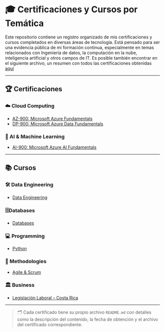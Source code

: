 # 🎓 Certificaciones y Cursos por Temática

Este repositorio contiene un registro organizado de mis certificaciones y cursos completados en diversas áreas de tecnología. Está pensado para ser una evidencia pública de mi formación continua, especialmente en temas relacionados con Ingeniería de datos, la computación en la nube, inteligencia artificial y otros campos de IT. Es posible también encontrar en el siguiente archivo, un resumen con todos las certificaciones obtenidas [aquí](./resumen_certificaciones.md)

---

## 🏆 Certificaciones

### ☁️ Cloud Computing
- [AZ-900: Microsoft Azure Fundamentals](./Certificaciones/Cloud_Computing/AZ-900/README.md)
- [DP-900: Microsoft Azure Data Fundamentals](./Certificaciones/Cloud-Computing/DP-900/README.md)

### 🤖 AI & Machine Learning
- [AI-900: Microsoft Azure AI Fundamentals](./Certificaciones/AI-Machine-Learning/AI-900/README.md)

---

## 📚 Cursos

### 🛠️ Data Engineering
- [Data Engineering](./Cursos/Data_Engineering)

### 🗄️Databases
- [Databases](./Cursos/Databases)

### 💻 Programming
- [Python](./Cursos/Python)

### 🧩 Methodologies
- [Agile & Scrum](./Cursos/Agile_and_Scrum)

### 🏛️ Business
- [Legislación Laboral – Costa Rica](./Cursos/Legislacion_laboral_CR)


---

> 🗂 Cada certificado tiene su propio archivo `README.md` con detalles como la descripción del contenido, la fecha de obtención y el archivo del certificado correspondiente.
